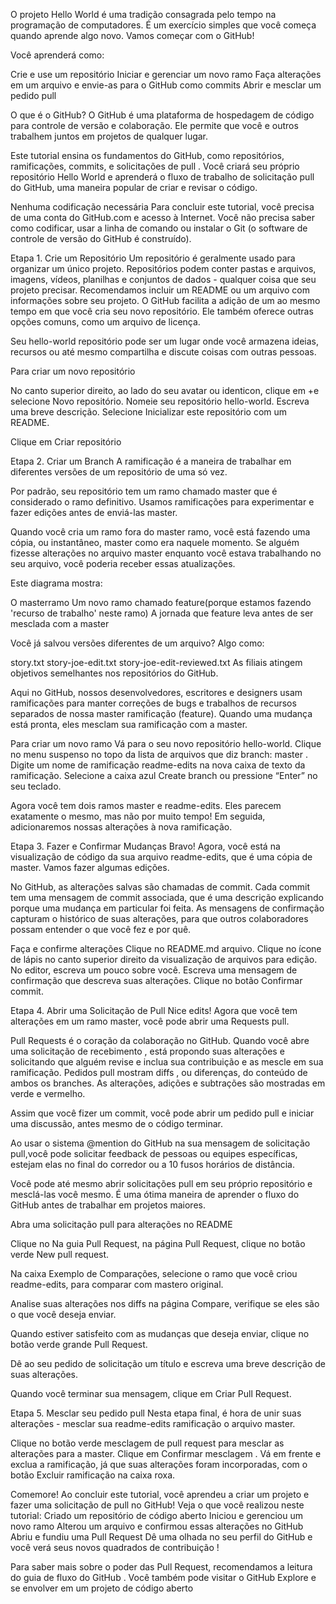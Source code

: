 O projeto Hello World é uma tradição consagrada pelo tempo na programação de computadores. É um exercício simples que você começa quando aprende algo novo. Vamos começar com o GitHub!

Você aprenderá como:

Crie e use um repositório
Iniciar e gerenciar um novo ramo
Faça alterações em um arquivo e envie-as para o GitHub como commits
Abrir e mesclar um pedido pull

O que é o GitHub?
O GitHub é uma plataforma de hospedagem de código para controle de versão e colaboração. Ele permite que você e outros trabalhem juntos em projetos de qualquer lugar.

Este tutorial ensina os fundamentos do GitHub, como repositórios, ramificações, commits, e solicitações de pull . Você criará seu próprio repositório Hello World e aprenderá o fluxo de trabalho de solicitação pull do GitHub, uma maneira popular de criar e revisar o código.

Nenhuma codificação necessária
Para concluir este tutorial, você precisa de uma conta do GitHub.com e acesso à Internet. Você não precisa saber como codificar, usar a linha de comando ou instalar o Git (o software de controle de versão do GitHub é construído).

Etapa 1. Crie um Repositório
Um repositório é geralmente usado para organizar um único projeto. Repositórios podem conter pastas e arquivos, imagens, vídeos, planilhas e conjuntos de dados - qualquer coisa que seu projeto precisar. Recomendamos incluir um README ou um arquivo com informações sobre seu projeto. O GitHub facilita a adição de um ao mesmo tempo em que você cria seu novo repositório. Ele também oferece outras opções comuns, como um arquivo de licença.

Seu hello-world repositório pode ser um lugar onde você armazena ideias, recursos ou até mesmo compartilha e discute coisas com outras pessoas.

Para criar um novo repositório

No canto superior direito, ao lado do seu avatar ou identicon, clique em +e selecione Novo repositório.
Nomeie seu repositório hello-world.
Escreva uma breve descrição.
Selecione Inicializar este repositório com um README.

Clique em Criar repositório

Etapa 2. Criar um Branch
A ramificação é a maneira de trabalhar em diferentes versões de um repositório de uma só vez.

Por padrão, seu repositório tem um ramo chamado master que é considerado o ramo definitivo. Usamos ramificações para experimentar e fazer edições antes de enviá-las master.

Quando você cria um ramo fora do master ramo, você está fazendo uma cópia,
ou instantâneo, master como era naquele momento. Se alguém fizesse
alterações no arquivo master enquanto você estava trabalhando no seu arquivo, você
poderia receber essas atualizações.

Este diagrama mostra:

O masterramo
Um novo ramo chamado feature(porque estamos fazendo 'recurso de trabalho' neste ramo)
A jornada que feature leva antes de ser mesclada com a master

Você já salvou versões diferentes de um arquivo? Algo como:

story.txt
story-joe-edit.txt
story-joe-edit-reviewed.txt
As filiais atingem objetivos semelhantes nos repositórios do GitHub.

Aqui no GitHub, nossos desenvolvedores, escritores e designers usam
ramificações para manter correções de bugs e trabalhos de recursos separados 
de nossa master ramificação (feature). Quando uma mudança está pronta,
eles mesclam sua ramificação com a master.

Para criar um novo ramo
Vá para o seu novo repositório hello-world.
Clique no menu suspenso no topo da lista de arquivos que diz branch: master .
Digite um nome de ramificação readme-edits na nova caixa de texto da ramificação.
Selecione a caixa azul Create branch ou pressione “Enter” no seu teclado.

Agora você tem dois ramos master e readme-edits. Eles parecem
exatamente o mesmo, mas não por muito tempo! Em seguida, adicionaremos
nossas alterações à nova ramificação.

Etapa 3. Fazer e Confirmar Mudanças
Bravo! Agora, você está na visualização de código da sua arquivo readme-edits,
que é uma cópia de master. Vamos fazer algumas edições.

No GitHub, as alterações salvas são chamadas de commit. Cada commit tem uma mensagem de commit associada, que é uma descrição explicando porque uma mudança em particular foi feita. As mensagens de confirmação
capturam o histórico de suas alterações, para que outros colaboradores possam
entender o que você fez e por quê.

Faça e confirme alterações
Clique no README.md arquivo.
Clique no  ícone de lápis no canto superior direito da visualização de arquivos para edição.
No editor, escreva um pouco sobre você.
Escreva uma mensagem de confirmação que descreva suas alterações.
Clique no botão Confirmar commit.

Etapa 4. Abrir uma Solicitação de Pull
Nice edits! Agora que você tem alterações em um ramo master, você pode abrir uma Requests pull.

Pull Requests é o coração da colaboração no GitHub. Quando você abre uma
solicitação de recebimento , está propondo suas alterações e solicitando que
alguém revise e inclua sua contribuição e as mescle em sua ramificação.
Pedidos pull mostram diffs , ou diferenças, do conteúdo de ambos os branches. 
As alterações, adições e subtrações são mostradas em verde e vermelho.

Assim que você fizer um commit, você pode abrir um pedido pull e iniciar uma discussão, antes mesmo de o código terminar.

Ao usar o sistema @mention do GitHub na sua mensagem de solicitação pull,você pode solicitar feedback de pessoas ou equipes específicas, estejam elas no final do corredor ou a 10 fusos horários de distância.

Você pode até mesmo abrir solicitações pull em seu próprio repositório e mesclá-las você mesmo. É uma ótima maneira de aprender o fluxo do GitHub antes de trabalhar em projetos maiores.

Abra uma solicitação pull para alterações no README

Clique no Na guia Pull Request, na página Pull Request, clique no botão verde New pull request.

Na caixa Exemplo de Comparações, selecione o ramo que você criou readme-edits, para comparar com mastero original.

Analise suas alterações nos diffs na página Compare, verifique se eles são o que você deseja enviar.

Quando estiver satisfeito com as mudanças que deseja enviar, clique no botão verde grande Pull Request.

Dê ao seu pedido de solicitação um título e escreva uma breve descrição de suas alterações.

Quando você terminar sua mensagem, clique em Criar Pull Request.

Etapa 5. Mesclar seu pedido pull
Nesta etapa final, é hora de unir suas alterações - mesclar sua readme-edits ramificação o arquivo master.

Clique no botão verde mesclagem de pull request para mesclar as alterações para a master.
Clique em Confirmar mesclagem .
Vá em frente e exclua a ramificação, já que suas alterações foram incorporadas, com o botão Excluir ramificação na caixa roxa.

Comemore!
Ao concluir este tutorial, você aprendeu a criar um projeto e fazer uma solicitação de pull no GitHub!
Veja o que você realizou neste tutorial:
Criado um repositório de código aberto
Iniciou e gerenciou um novo ramo
Alterou um arquivo e confirmou essas alterações no GitHub
Abriu e fundiu uma Pull Request
Dê uma olhada no seu perfil do GitHub e você verá seus novos quadrados de contribuição !

Para saber mais sobre o poder das Pull Request, recomendamos a leitura do guia de fluxo do GitHub . Você também pode visitar o GitHub Explore e se envolver em um projeto de código aberto
